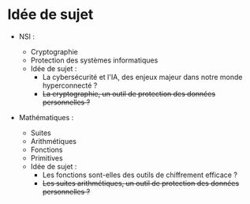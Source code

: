 # Idée de sujet

- NSI :
  - Cryptographie
  - Protection des systèmes informatiques
  - Idée de sujet :
    - La cybersécurité et l'IA, des enjeux majeur dans notre monde hyperconnecté ?
    - ~~La cryptographie, un outil de protection des données personnelles ?~~
  
- Mathématiques :
  - Suites
  - Arithmétiques
  - Fonctions
  - Primitives
  - Idée de sujet :
    - Les fonctions sont-elles des outils de chiffrement efficace ?
    - ~~Les suites arithmétiques, un outil de protection des données personnelles ?~~
